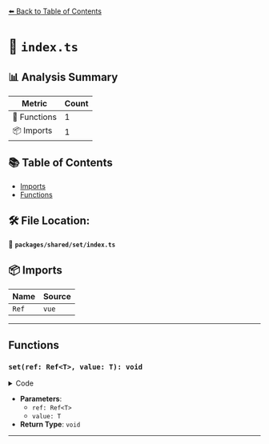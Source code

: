 [⬅️ Back to Table of Contents](../../../index.md)

# 📄 `index.ts`

## 📊 Analysis Summary

| Metric | Count |
|--------|-------|
| 🔧 Functions | 1 |
| 📦 Imports | 1 |

## 📚 Table of Contents

- [Imports](#imports)
- [Functions](#functions)

## 🛠️ File Location:
📂 **`packages/shared/set/index.ts`**

## 📦 Imports

| Name | Source |
|------|--------|
| `Ref` | `vue` |


---

## Functions

### `set(ref: Ref<T>, value: T): void`

<details><summary>Code</summary>

```ts
export function set<T>(ref: Ref<T>, value: T): void
```
</details>

- **Parameters**:
  - `ref: Ref<T>`
  - `value: T`
- **Return Type**: `void`

---
